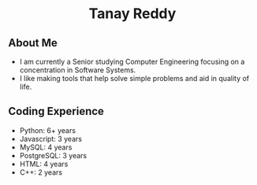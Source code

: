 <h1 align="center">
Tanay Reddy
</h1>
 
## About Me

- I am currently a Senior studying Computer Engineering focusing on a concentration in Software Systems.
- I like making tools that help solve simple problems and aid in quality of life.

## Coding Experience

- Python: 6+ years
- Javascript: 3 years
- MySQL: 4 years
- PostgreSQL: 3 years
- HTML: 4 years
- C++: 2 years

